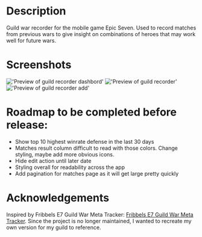 # Description

Guild war recorder for the mobile game Epic Seven. Used to record matches from previous wars to give insight on combinations of heroes that may work well for future wars. 

# Screenshots

!['Preview of guild recorder dashbord'](https://user-images.githubusercontent.com/61166862/179343024-9e566caa-c9d4-4422-892f-06a26d882f2a.png)
!['Preview of guild recorder'](https://user-images.githubusercontent.com/61166862/179383260-3faea5a5-35fb-4815-8a43-c436e00c4f3f.png)
!['Preview of guild recorder add'](https://user-images.githubusercontent.com/61166862/179343061-d546d608-4aaa-47dc-be5e-fa08d5853d8e.png)

# Roadmap to be completed before release:

* Show top 10 highest winrate defense in the last 30 days
* Matches result column difficult to read with those colors. Change styling, maybe add more obvious icons.
* Hide edit action until later date
* Styling overall for readability across the app
* Add pagination for matches page as it will get large pretty quickly

# Acknowledgements

Inspired by Fribbels E7 Guild War Meta Tracker: [Fribbels E7 Guild War Meta Tracker](https://fribbels.github.io/e7/gw-meta.html). Since the project is no longer maintained, I wanted to recreate my own version for my guild to reference.